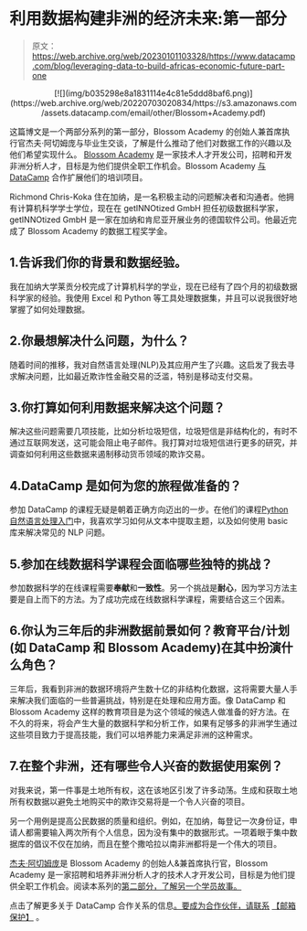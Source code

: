 # 利用数据构建非洲的经济未来:第一部分

> 原文：<https://web.archive.org/web/20230101103328/https://www.datacamp.com/blog/leveraging-data-to-build-africas-economic-future-part-one>

<center>[![](img/b035298e8a1831114e4c81e5ddd8baf6.png)](https://web.archive.org/web/20220703020834/https://s3.amazonaws.com/assets.datacamp.com/email/other/Blossom+Academy.pdf)</center>

这篇博文是一个两部分系列的第一部分，Blossom Academy 的创始人兼首席执行官杰夫·阿切姆庞与毕业生交谈，了解是什么推动了他们对数据工作的兴趣以及他们希望实现什么。 [Blossom Academy](https://web.archive.org/web/20220703020834/https://www.blossomacademy.co/) 是一家技术人才开发公司，招聘和开发非洲分析人才，目标是为他们提供全职工作机会。Blossom Academy [与 DataCamp](https://web.archive.org/web/20220703020834/https://s3.amazonaws.com/assets.datacamp.com/email/other/Blossom+Academy.pdf) 合作扩展他们的培训项目。

Richmond Chris-Koka 住在加纳，是一名积极主动的问题解决者和沟通者。他拥有计算机科学学士学位，现在在 getINNOtized GmbH 担任初级数据科学家，getINNOtized GmbH 是一家在加纳和肯尼亚开展业务的德国软件公司。他最近完成了 Blossom Academy 的数据工程奖学金。

## 1.告诉我们你的背景和数据经验。

我在加纳大学莱贡分校完成了计算机科学的学业，现在已经有了四个月的初级数据科学家的经验。我使用 Excel 和 Python 等工具处理数据集，并且可以说我很好地掌握了如何处理数据。

## 2.你最想解决什么问题，为什么？

随着时间的推移，我对自然语言处理(NLP)及其应用产生了兴趣。这启发了我去寻求解决问题，比如最近欺诈性金融交易的泛滥，特别是移动支付交易。

## 3.你打算如何利用数据来解决这个问题？

解决这些问题需要几项技能，比如分析垃圾短信，垃圾短信是非结构化的，有时不通过互联网发送，这可能会阻止电子邮件。我打算对垃圾短信进行更多的研究，并调查如何利用这些数据来遏制移动货币领域的欺诈交易。

## 4.DataCamp 是如何为您的旅程做准备的？

参加 DataCamp 的课程无疑是朝着正确方向迈出的一步。在他们的课程[Python 自然语言处理入门](https://web.archive.org/web/20220703020834/https://www.datacamp.com/courses/natural-language-processing-fundamentals-in-python)中，我喜欢学习如何从文本中提取主题，以及如何使用 basic 库来解决常见的 NLP 问题。

## 5.参加在线数据科学课程会面临哪些独特的挑战？

参加数据科学的在线课程需要**奉献**和**一致性**。另一个挑战是**耐心**，因为学习方法主要是自上而下的方法。为了成功完成在线数据科学课程，需要结合这三个因素。

## 6.你认为三年后的非洲数据前景如何？教育平台/计划(如 DataCamp 和 Blossom Academy)在其中扮演什么角色？

三年后，我看到非洲的数据环境将产生数十亿的非结构化数据，这将需要大量人手来解决我们面临的一些普遍挑战，特别是在处理和应用方面。像 DataCamp 和 Blossom Academy 这样的教育项目是为这个领域的候选人做准备的好方法。在不久的将来，将会产生大量的数据科学和分析工作，如果有足够多的非洲学生通过这些项目致力于提高技能，我们可以培养能力来满足非洲的这种需求。

## 7.在整个非洲，还有哪些令人兴奋的数据使用案例？

对我来说，第一件事是土地所有权，这在该地区引发了许多动荡。生成和获取土地所有权数据以避免土地购买中的欺诈交易将是一个令人兴奋的项目。

另一个用例是提高公民数据的质量和组织。例如，在加纳，每登记一次身份证，申请人都需要输入两次所有个人信息，因为没有集中的数据形式。一项着眼于集中数据库的倡议不仅在加纳，而且在整个撒哈拉以南非洲都将是一个伟大的项目。

[杰夫·阿切姆庞](https://web.archive.org/web/20220703020834/https://www.linkedin.com/in/jephthahacheampong/)是 Blossom Academy 的创始人&兼首席执行官，Blossom Academy 是一家招聘和培养非洲分析人才的技术人才开发公司，目标是为他们提供全职工作机会。阅读本系列的[第二部分，了解另一个学员故事。](https://web.archive.org/web/20220703020834/https://www.datacamp.com/community/blog/blossom-academy-q-a-part-2)

点击了解更多关于 DataCamp 合作关系的信息[。要成为合作伙伴，请联系](https://web.archive.org/web/20220703020834/https://www.datacamp.com/community/blog/free-datacamp-subscriptions) [【邮箱保护】](/web/20220703020834/https://www.datacamp.com/cdn-cgi/l/email-protection#c1a6a8b7a4a0b6a0b881a5a0b5a0a2a0acb1efa2aeac) 。
